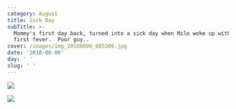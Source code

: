 ```yaml
---
category: August
title: Sick Day
subTitle: >-
  Mommy's first day back, turned into a sick day when Milo woke up with his
  first fever.  Poor guy..
cover: /images/img_20180806_085306.jpg
date: '2018-08-06'
day: ' '
slug: ' '
---
```

![](/images/img_20180806_085306.jpg)

![](/images/img_20180806_143323.jpg)
